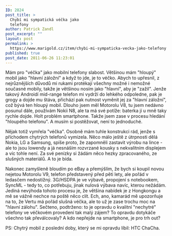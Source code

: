 ```yaml
---
ID: 2824
post_title: >
  Chybí mi sympatická véčka jako
  telefony
author: Patrick Zandl
post_excerpt: ""
layout: post
permalink: >
  https://www.marigold.cz/item/chybi-mi-sympaticka-vecka-jako-telefony
published: true
post_date: 2011-06-26 11:23:01
---
```

Mám pro "véčka" jako mobilní telefony slabost. Většinou mám "hloupý" mobil jako "hlavní záložní" a když to jde, je to véčko. Abych to upřesnil, z nejrůznějších důvodů mi rukami protékají všechny možné i nemožné současné mobily, takže je většinou nosím jako "hlavní", aby je "zažil". Jenže takový Androidí mid-range telefon mi vydrží do lehkého odpoledne, pak je grogy a dojde mu štáva, přichází pak nutnost vyměnit jej za "hlavní záložní", což bývá ten hloupý mobil. Dlouho jsem měl Motorolu V8, tu jsem nedávno posunul dále, používám Nokii N8, ale ta má své potíže: baterka jí u mně taky rychle dojde. Holt problém smartphone. Takže jsem zase v procesu hledání "hloupého telefonu". A musím si postěžovat, není to jednoduché. 

Nějak totiž vymřela "véčka". Osobně mám tuhle konstrukci rád, jenže s příchodem chytrých telefonů vymizela. Něco málo ještě z útrpnosti dělá Nokia, LG a Samsung, spíše proto, že zapomněli zastavit výrobu na lince - ale to jsou lowendy a já nesnáším rozvrzané kousky s nekvalitním displejem a víc tohle není. Za své penízky si žádám něco hezky zpracovaného, ze slušných materiálů. A to je bída. 

Nakonec zamyšleně bloudím po eBay a přemýšlím, že bych si koupil novou nejetou Motorolu V9, telefon představený před pěti lety, ale pořád v ledasčem nedostižný. 3G/HSDPA je ve výbavě, propojení s notebookem, SyncML - tedy to, co potřebuju, jinak nulová výbava navíc, kterou nežádám. Jediná nevýhoda tohoto procesu je, že většina nabídek je z Hongkongu a mě se vážně nechce na poště něco clít. Ech, ano, kamarád mě upozorňuje na to, že Vertu má pořád slušná véčka, ale to už je zase trochu moc na "hlavní zálohu".
Sečteno, podtrženo: to je opravdu o kvalitní "nechytré" telefony ve véčkovém provedení tak malý zájem? To opravdu dotykáče všechno tak převálcovaly? A kdo nepřejde na smartphone, je pro trh out?

PS: Chytrý mobil z poslední doby, který se mi opravdu líbil: HTC ChaCha.